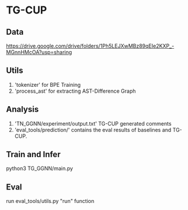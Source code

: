 # TG-CUP
## Data
https://drive.google.com/drive/folders/1Ph5LEJXwMBz89qEIe2KXP_-MGnnHMcOA?usp=sharing
## Utils
1. 'tokenizer' for BPE Training
2. 'process_ast' for extracting AST-Difference Graph
## Analysis
1. 'TN_GGNN/experiment/output.txt' TG-CUP generated comments
2. 'eval_tools/prediction/' contains the eval results of baselines and TG-CUP.
## Train and Infer
python3 TG_GGNN/main.py
## Eval
run eval_tools/utils.py "run" function


